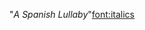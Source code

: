 "_A Spanish Lullaby_"<font:italics>

<!---
Ammarbinhashim/Ammarbinhashim is a ✨ special ✨ repository because its `README.md` (this file) appears on your GitHub profile.
You can click the Preview link to take a look at your changes.
--->
